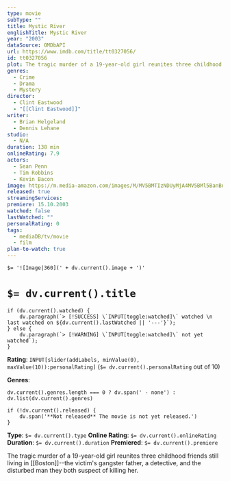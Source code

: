 ```yaml
---
type: movie
subType: ""
title: Mystic River
englishTitle: Mystic River
year: "2003"
dataSource: OMDbAPI
url: https://www.imdb.com/title/tt0327056/
id: tt0327056
plot: The tragic murder of a 19-year-old girl reunites three childhood friends still living in Boston--the victim's gangster father, a detective, and the disturbed man they both suspect of killing her.
genres:
  - Crime
  - Drama
  - Mystery
director:
  - Clint Eastwood
  - "[[Clint Eastwood]]"
writer:
  - Brian Helgeland
  - Dennis Lehane
studio:
  - N/A
duration: 138 min
onlineRating: 7.9
actors:
  - Sean Penn
  - Tim Robbins
  - Kevin Bacon
image: https://m.media-amazon.com/images/M/MV5BMTIzNDUyMjA4MV5BMl5BanBnXkFtZTYwNDc4ODM3._V1_SX300.jpg
released: true
streamingServices:
premiere: 15.10.2003
watched: false
lastWatched: ""
personalRating: 0
tags:
  - mediaDB/tv/movie
  - film
plan-to-watch: true
---
```


`$= '![Image|360](' + dv.current().image + ')'`

# `$= dv.current().title`

```dataviewjs
if (dv.current().watched) {
	dv.paragraph(`> [!SUCCESS] \`INPUT[toggle:watched]\` watched \n last watched on ${dv.current().lastWatched || '---'}`);
} else {
	dv.paragraph(`> [!WARNING] \`INPUT[toggle:watched]\` not yet watched`);
}
```

**Rating**:  `INPUT[slider(addLabels, minValue(0), maxValue(10)):personalRating]` (`$= dv.current().personalRating` out of 10)

**Genres**:
```dataviewjs
dv.current().genres.length === 0 ? dv.span(' - none') : dv.list(dv.current().genres)
```

```dataviewjs
if (!dv.current().released) {
	dv.span('**Not released** The movie is not yet released.')
}
```

**Type**: `$= dv.current().type`
**Online Rating**: `$= dv.current().onlineRating`
**Duration**:  `$= dv.current().duration`
**Premiered**: `$= dv.current().premiere`

The tragic murder of a 19-year-old girl reunites three childhood friends still living in [[Boston]]--the victim's gangster father, a detective, and the disturbed man they both suspect of killing her.